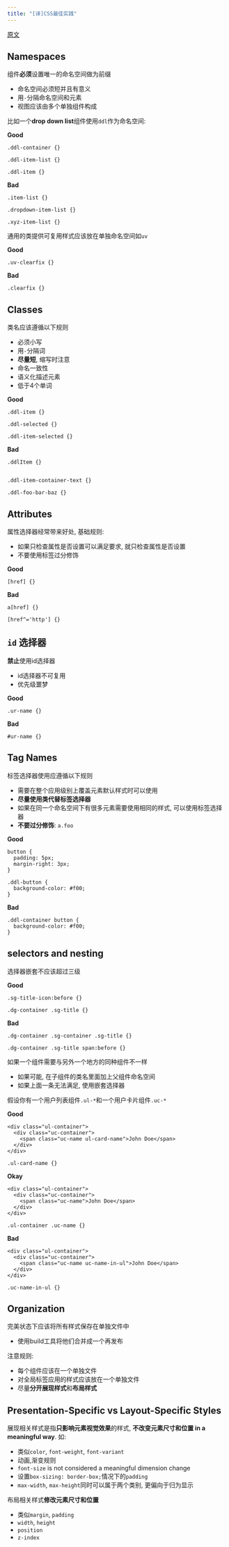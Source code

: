 ```yaml
---
title: "[译]CSS最佳实践"
---
```


[原文][1]

## Namespaces

组件**必须**设置唯一的命名空间做为前缀

- 命名空间必须短并且有意义
- 用`-`分隔命名空间和元素
- 视图应该由多个单独组件构成

比如一个**drop down list**组件使用`ddl`作为命名空间:

**Good**

```
.ddl-container {}

.ddl-item-list {}

.ddl-item {}
```

**Bad**

```
.item-list {}

.dropdown-item-list {}

.xyz-item-list {}
```

通用的类提供可复用样式应该放在单独命名空间如`uv`

**Good**

```
.uv-clearfix {}
```

**Bad**

```
.clearfix {}
```

## Classes

类名应该遵循以下规则

- 必须小写
- 用`-`分隔词
- **尽量短**, 缩写时注意
- 命名一致性
- 语义化描述元素
- 低于4个单词

**Good**

```
.ddl-item {}

.ddl-selected {}

.ddl-item-selected {}
```

**Bad**

```
.ddlItem {}


.ddl-item-container-text {}

.ddl-foo-bar-baz {}
```

## Attributes

属性选择器经常带来好处, 基础规则:

- 如果只检查属性是否设置可以满足要求, 就只检查属性是否设置
- 不要使用标签过分修饰

**Good**

```
[href] {}
```

**Bad**

```
a[href] {}

[href^='http'] {}
```

## `id` 选择器

**禁止**使用id选择器

- id选择器不可复用
- 优先级噩梦

**Good**

```
.ur-name {}
```

**Bad**

```
#ur-name {}
```

## Tag Names

标签选择器使用应遵循以下规则

- 需要在整个应用级别上覆盖元素默认样式时可以使用
- **尽量使用类代替标签选择器**
- 如果在同一个命名空间下有很多元素需要使用相同的样式, 可以使用标签选择器
- **不要过分修饰**: `a.foo`

**Good**

```
button {
  padding: 5px;
  margin-right: 3px;
}

.ddl-button {
  background-color: #f00;
}
```

**Bad**

```
.ddl-container button {
  background-color: #f00;
}
```

## selectors and nesting

选择器嵌套不应该超过三级

**Good**

```
.sg-title-icon:before {}

.dg-container .sg-title {}
```

**Bad**

```
.dg-container .sg-container .sg-title {}

.dg-container .sg-title span:before {}
```

如果一个组件需要与另外一个地方的同种组件不一样

- 如果可能, 在子组件的类名里面加上父组件命名空间
- 如果上面一条无法满足, 使用嵌套选择器


假设你有一个用户列表组件`.ul-*`和一个用户卡片组件`.uc-*`

**Good**

```
<div class="ul-container">
  <div class="uc-container">
    <span class="uc-name ul-card-name">John Doe</span>
  </div>
</div>
```

```
.ul-card-name {}
```

**Okay**

```
<div class="ul-container">
  <div class="uc-container">
    <span class="uc-name">John Doe</span>
  </div>
</div>
```

```
.ul-container .uc-name {}
```

**Bad**

```
<div class="ul-container">
  <div class="uc-container">
    <span class="uc-name uc-name-in-ul">John Doe</span>
  </div>
</div>
```

```
.uc-name-in-ul {}
```

## Organization

完美状态下应该将所有样式保存在单独文件中

- 使用build工具将他们合并成一个再发布

注意规则:

- 每个组件应该在一个单独文件
- 对全局标签应用的样式应该放在一个单独文件
- 尽量**分开展现样式**和**布局样式**

## Presentation-Specific vs Layout-Specific Styles

展现相关样式是指**只影响元素视觉效果**的样式, **不改变元素尺寸和位置 in a meaningful way**. 如:

- 类似`color`, `font-weight`, `font-variant`
- 动画,渐变规则
- `font-size` is not considered a meaningful dimension change
- 设置`box-sizing: border-box;`情况下的`padding`
- `max-width`, `max-height`同时可以属于两个类别, 更偏向于归为显示

布局相关样式**修改元素尺寸和位置**

- 类似`margin`, `padding`
- `width`, `height`
- `position`
- `z-index`

[1]: https://github.com/bevacqua/css
